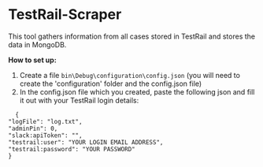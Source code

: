 # TestRail-Scraper

This tool gathers information from all cases stored in TestRail and stores the data in MongoDB.

**How to set up:**
1. Create a file `bin\Debug\configuration\config.json` (you will need to create the 'configuration' folder and the config.json file)
2. In the config.json file which you created, paste the following json and fill it out with your TestRail login details:

  ```
    {
  "logFile": "log.txt",
  "adminPin": 0,
  "slack:apiToken": "",
  "testrail:user": "YOUR LOGIN EMAIL ADDRESS",
  "testrail:password": "YOUR PASSWORD"
}    
  ```
